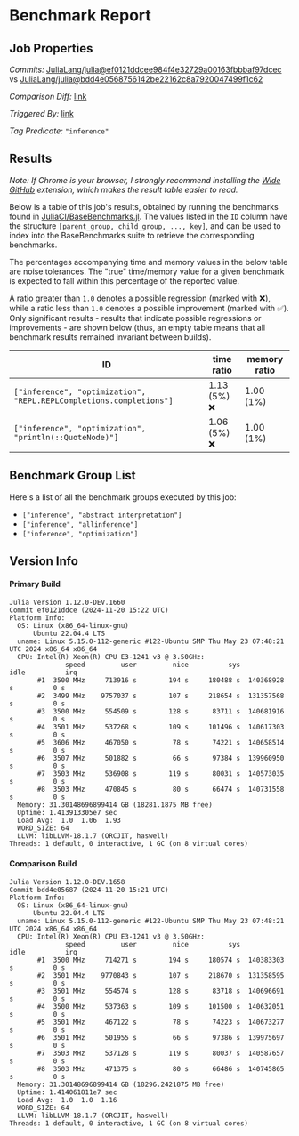# Benchmark Report

## Job Properties

*Commits:* [JuliaLang/julia@ef0121ddcee984f4e32729a00163fbbbaf97dcec](https://github.com/JuliaLang/julia/commit/ef0121ddcee984f4e32729a00163fbbbaf97dcec) vs [JuliaLang/julia@bdd4e0568756142be22162c8a7920047499f1c62](https://github.com/JuliaLang/julia/commit/bdd4e0568756142be22162c8a7920047499f1c62)

*Comparison Diff:* [link](https://github.com/JuliaLang/julia/compare/bdd4e0568756142be22162c8a7920047499f1c62..ef0121ddcee984f4e32729a00163fbbbaf97dcec)

*Triggered By:* [link](https://github.com/JuliaLang/julia/pull/56617#issuecomment-2488872128)

*Tag Predicate:* `"inference"`

## Results

*Note: If Chrome is your browser, I strongly recommend installing the [Wide GitHub](https://chrome.google.com/webstore/detail/wide-github/kaalofacklcidaampbokdplbklpeldpj?hl=en)
extension, which makes the result table easier to read.*

Below is a table of this job's results, obtained by running the benchmarks found in
[JuliaCI/BaseBenchmarks.jl](https://github.com/JuliaCI/BaseBenchmarks.jl). The values
listed in the `ID` column have the structure `[parent_group, child_group, ..., key]`,
and can be used to index into the BaseBenchmarks suite to retrieve the corresponding
benchmarks.

The percentages accompanying time and memory values in the below table are noise tolerances. The "true"
time/memory value for a given benchmark is expected to fall within this percentage of the reported value.

A ratio greater than `1.0` denotes a possible regression (marked with :x:), while a ratio less
than `1.0` denotes a possible improvement (marked with :white_check_mark:). Only significant results - results
that indicate possible regressions or improvements - are shown below (thus, an empty table means that all
benchmark results remained invariant between builds).

| ID | time ratio | memory ratio |
|----|------------|--------------|
| `["inference", "optimization", "REPL.REPLCompletions.completions"]` | 1.13 (5%) :x: | 1.00 (1%)  |
| `["inference", "optimization", "println(::QuoteNode)"]` | 1.06 (5%) :x: | 1.00 (1%)  |

## Benchmark Group List

Here's a list of all the benchmark groups executed by this job:

- `["inference", "abstract interpretation"]`
- `["inference", "allinference"]`
- `["inference", "optimization"]`

## Version Info

#### Primary Build

```
Julia Version 1.12.0-DEV.1660
Commit ef0121ddce (2024-11-20 15:22 UTC)
Platform Info:
  OS: Linux (x86_64-linux-gnu)
      Ubuntu 22.04.4 LTS
  uname: Linux 5.15.0-112-generic #122-Ubuntu SMP Thu May 23 07:48:21 UTC 2024 x86_64 x86_64
  CPU: Intel(R) Xeon(R) CPU E3-1241 v3 @ 3.50GHz: 
              speed         user         nice          sys         idle          irq
       #1  3500 MHz     713916 s        194 s     180488 s  140368928 s          0 s
       #2  3499 MHz    9757037 s        107 s     218654 s  131357568 s          0 s
       #3  3500 MHz     554509 s        128 s      83711 s  140681916 s          0 s
       #4  3501 MHz     537268 s        109 s     101496 s  140617303 s          0 s
       #5  3606 MHz     467050 s         78 s      74221 s  140658514 s          0 s
       #6  3507 MHz     501882 s         66 s      97384 s  139960950 s          0 s
       #7  3503 MHz     536908 s        119 s      80031 s  140573035 s          0 s
       #8  3503 MHz     470845 s         80 s      66474 s  140731558 s          0 s
  Memory: 31.30148696899414 GB (18281.1875 MB free)
  Uptime: 1.413913305e7 sec
  Load Avg:  1.0  1.06  1.93
  WORD_SIZE: 64
  LLVM: libLLVM-18.1.7 (ORCJIT, haswell)
Threads: 1 default, 0 interactive, 1 GC (on 8 virtual cores)

```

#### Comparison Build

```
Julia Version 1.12.0-DEV.1658
Commit bdd4e05687 (2024-11-20 15:21 UTC)
Platform Info:
  OS: Linux (x86_64-linux-gnu)
      Ubuntu 22.04.4 LTS
  uname: Linux 5.15.0-112-generic #122-Ubuntu SMP Thu May 23 07:48:21 UTC 2024 x86_64 x86_64
  CPU: Intel(R) Xeon(R) CPU E3-1241 v3 @ 3.50GHz: 
              speed         user         nice          sys         idle          irq
       #1  3500 MHz     714271 s        194 s     180574 s  140383303 s          0 s
       #2  3501 MHz    9770843 s        107 s     218670 s  131358595 s          0 s
       #3  3501 MHz     554574 s        128 s      83718 s  140696691 s          0 s
       #4  3500 MHz     537363 s        109 s     101500 s  140632051 s          0 s
       #5  3501 MHz     467122 s         78 s      74223 s  140673277 s          0 s
       #6  3501 MHz     501955 s         66 s      97386 s  139975697 s          0 s
       #7  3503 MHz     537128 s        119 s      80037 s  140587657 s          0 s
       #8  3503 MHz     471375 s         80 s      66486 s  140745865 s          0 s
  Memory: 31.30148696899414 GB (18296.2421875 MB free)
  Uptime: 1.414061811e7 sec
  Load Avg:  1.0  1.0  1.16
  WORD_SIZE: 64
  LLVM: libLLVM-18.1.7 (ORCJIT, haswell)
Threads: 1 default, 0 interactive, 1 GC (on 8 virtual cores)

```

